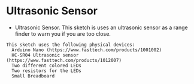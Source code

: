 Ultrasonic Sensor
================

* Ultrasonic Sensor.  This sketch is uses an ultrasonic sensor as a range finder to warn you if you are too close.

```
This sketch uses the following physical devices:
  Arduino Nano (https://www.fasttech.com/products/1001002)
  HC-SR04 Ultrasonic sensor (https://www.fasttech.com/products/1012007)
  Two different colored LEDs
  Two resistors for the LEDs
  Small Breadboard
```

